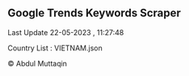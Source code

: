 

## Google Trends Keywords Scraper 
 
Last Update 22-05-2023 , 11:27:48

Country List :
VIETNAM.json



© Abdul Muttaqin 
